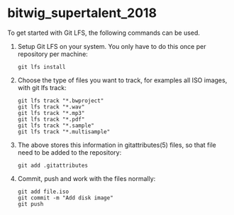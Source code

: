 # bitwig_supertalent_2018

To get started with Git LFS, the following commands can be used.

 1. Setup Git LFS on your system. You only have to do this once per
    repository per machine:

        git lfs install

 2. Choose the type of files you want to track, for examples all ISO
    images, with git lfs track:

        git lfs track "*.bwproject"
        git lfs track "*.wav"
        git lfs track "*.mp3"
        git lfs track "*.pdf"
        git lfs track "*.sample"
        git lfs track "*.multisample"

 3. The above stores this information in gitattributes(5) files, so
    that file need to be added to the repository:

        git add .gitattributes

 3. Commit, push and work with the files normally:

        git add file.iso
        git commit -m "Add disk image"
        git push

